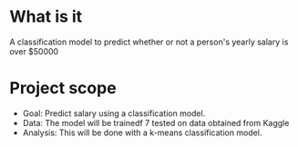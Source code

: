 # What is it
A classification model to predict whether or not a person's yearly salary is over $50000

# Project scope
  * Goal: Predict salary using a classification model.
  * Data: The model will be trainedf  7 tested on data obtained from Kaggle
  * Analysis: This will be done with a k-means classification model.
